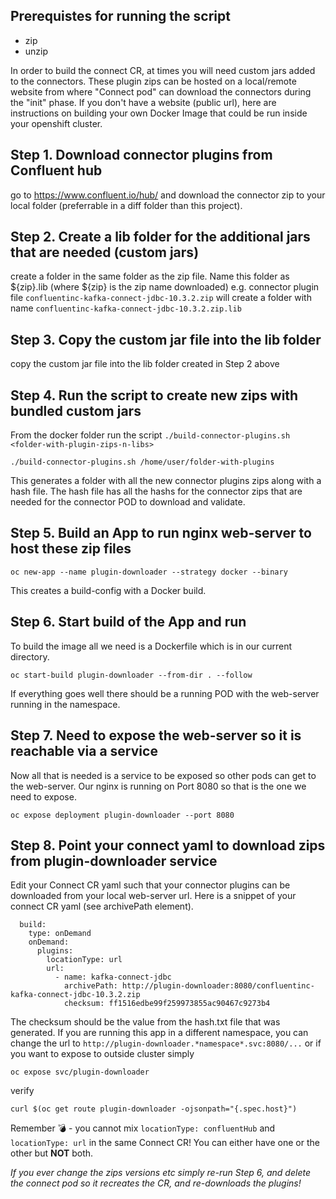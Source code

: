 ## Prerequistes for running the script
  - zip
  - unzip

In order to build the connect CR, at times you will need custom jars added to the connectors. 
These plugin zips can be hosted on a local/remote website from where "Connect pod" can download the connectors during the "init" phase.
If you don't have a website (public url), here are instructions on building your own Docker Image that could be run inside your openshift cluster.

## Step 1. Download connector plugins from Confluent hub
go to https://www.confluent.io/hub/ and download the connector zip to your local folder (preferrable in a diff folder than this project).

## Step 2. Create a lib folder for the additional jars that are needed (custom jars)
create a folder in the same folder as the zip file. Name this folder as ${zip}.lib (where ${zip} is the zip name downloaded)
e.g. connector plugin file `confluentinc-kafka-connect-jdbc-10.3.2.zip` will create a folder with name `confluentinc-kafka-connect-jdbc-10.3.2.zip.lib`

## Step 3. Copy the custom jar file into the lib folder
copy the custom jar file into the lib folder created in Step 2 above

## Step 4. Run the script to create new zips with bundled custom jars
From the docker folder run the script `./build-connector-plugins.sh <folder-with-plugin-zips-n-libs>`
```
./build-connector-plugins.sh /home/user/folder-with-plugins
```

This generates a folder with all the new connector plugins zips along with a hash file. 
The hash file has all the hashs for the connector zips that are needed for the connector POD to download and validate.

## Step 5. Build an App to run nginx web-server to host these zip files
```
oc new-app --name plugin-downloader --strategy docker --binary
```
This creates a build-config with a Docker build. 

## Step 6. Start build of the App and run
To build the image all we need is a Dockerfile which is in our current directory.
```
oc start-build plugin-downloader --from-dir . --follow
```
If everything goes well there should be a running POD with the web-server running in the namespace. 

## Step 7. Need to expose the web-server so it is reachable via a service
Now all that is needed is a service to be exposed so other pods can get to the web-server. Our nginx is running on Port 8080 so that is the one we need to expose.
```
oc expose deployment plugin-downloader --port 8080
```

## Step 8. Point your connect yaml to download zips from plugin-downloader service
Edit your Connect CR yaml such that your connector plugins can be downloaded from your local web-server url.
Here is a snippet of your connect CR yaml (see archivePath element).
```
  build:
    type: onDemand
    onDemand:
      plugins:
        locationType: url
        url:
          - name: kafka-connect-jdbc
            archivePath: http://plugin-downloader:8080/confluentinc-kafka-connect-jdbc-10.3.2.zip
            checksum: ff1516edbe99f259973855ac90467c9273b4
```
The checksum should be the value from the hash.txt file that was generated.
If you are running this app in a different namespace, you can change the url to `http://plugin-downloader.*namespace*.svc:8080/...` or if you want to 
expose to outside cluster simply
```
oc expose svc/plugin-downloader
```
verify
```
curl $(oc get route plugin-downloader -ojsonpath="{.spec.host}")
```

Remember 💣 - you cannot mix `locationType: confluentHub` and `locationType: url` in the same Connect CR! You can either have one or the other but **NOT** both.

*If you ever change the zips versions etc simply re-run Step 6, and delete the connect pod so it recreates the CR, and re-downloads the plugins!*
